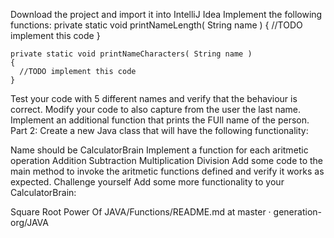 Download the project and import it into IntelliJ Idea
Implement the following functions:
    private static void printNameLength( String name )
    {
      //TODO implement this code
    }

    private static void printNameCharacters( String name )
    {
      //TODO implement this code
    }
Test your code with 5 different names and verify that the behaviour is correct.
Modify your code to also capture from the user the last name.
Implement an additional function that prints the FUll name of the person.
Part 2:
Create a new Java class that will have the following functionality:

Name should be CalculatorBrain
Implement a function for each aritmetic operation
Addition
Subtraction
Multiplication
Division
Add some code to the main method to invoke the aritmetic functions defined and verify it works as expected.
Challenge yourself
Add some more functionality to your CalculatorBrain:

Square Root
Power Of
JAVA/Functions/README.md at master · generation-org/JAVA 
